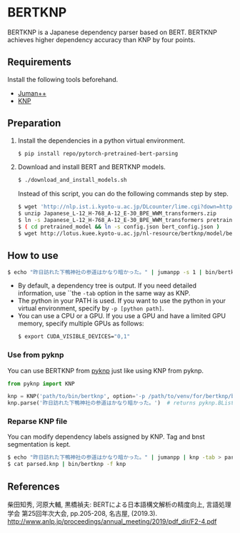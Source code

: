 # BERTKNP

BERTKNP is a Japanese dependency parser based on BERT. BERTKNP achieves higher dependency accuracy than KNP by four points.

## Requirements

Install the following tools beforehand.

- [Juman++](https://github.com/ku-nlp/jumanpp)
- [KNP](https://github.com/ku-nlp/knp)

## Preparation

1. Install the dependencies in a python virtual environment.
    ```bash
    $ pip install repo/pytorch-pretrained-bert-parsing
    ```
1. Download and install BERT and BERTKNP models.
    ```bash
    $ ./download_and_install_models.sh
    ```
    Instead of this script, you can do the following commands step by step.
    ```bash
    $ wget 'http://nlp.ist.i.kyoto-u.ac.jp/DLcounter/lime.cgi?down=http://lotus.kuee.kyoto-u.ac.jp/nl-resource/JapaneseBertPretrainedModel/Japanese_L-12_H-768_A-12_E-30_BPE_WWM_transformers.zip' -O Japanese_L-12_H-768_A-12_E-30_BPE_WWM_transformers.zip
    $ unzip Japanese_L-12_H-768_A-12_E-30_BPE_WWM_transformers.zip
    $ ln -s Japanese_L-12_H-768_A-12_E-30_BPE_WWM_transformers pretrained_model
    $ ( cd pretrained_model && ln -s config.json bert_config.json )
    $ wget http://lotus.kuee.kyoto-u.ac.jp/nl-resource/bertknp/model/bertknp-model-20190901.tar.gz -O - | tar xzv
    ```

## How to use

```bash
$ echo "昨日訪れた下鴨神社の参道はかなり暗かった。" | jumanpp -s 1 | bin/bertknp
```

- By default, a dependency tree is output. If you need detailed information, use ``the `-tab` option in the same way as KNP.
- The python in your PATH is used. If you want to use the python in your virtual environment, specify by `-p [python path]`.
- You can use a CPU or a GPU. If you use a GPU and have a limited GPU memory, specify multiple GPUs as follows:
    ```bash
    $ export CUDA_VISIBLE_DEVICES="0,1"
    ```

### Use from pyknp

You can use BERTKNP from [pyknp](https://github.com/ku-nlp/pyknp) just like using KNP from pyknp.

```python
from pyknp import KNP

knp = KNP('path/to/bin/bertknp', option='-p /path/to/venv/for/bertknp/bin/python -tab -pyknp', jumanoption='-s 1')
knp.parse('昨日訪れた下鴨神社の参道はかなり暗かった。')  # returns pyknp.BList
```

### Reparse KNP file

You can modify dependency labels assigned by KNP.
Tag and bnst segmentation is kept.

```bash
$ echo "昨日訪れた下鴨神社の参道はかなり暗かった。" | jumanpp | knp -tab > parsed.knp
$ cat parsed.knp | bin/bertknp -f knp
```

## References

柴田知秀, 河原大輔, 黒橋禎夫: BERTによる日本語構文解析の精度向上, 言語処理学会 第25回年次大会, pp.205-208, 名古屋, (2019.3).
http://www.anlp.jp/proceedings/annual_meeting/2019/pdf_dir/F2-4.pdf
